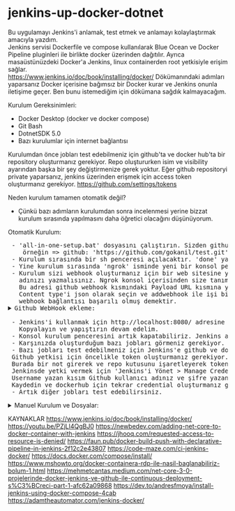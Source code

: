 # jenkins-up-docker-dotnet
Bu uygulamayı Jenkins'i anlamak, test etmek ve anlamayı kolaylaştırmak amacıyla yazdım. \
Jenkins servisi Dockerfile ve compose kullanılarak Blue Ocean ve Docker Pipeline pluginleri ile birlikte docker üzerinden dağıtılır. Ayrıca masaüstünüzdeki Docker'a Jenkins, linux containerden root yetkisiyle erişim sağlar. \
https://www.jenkins.io/doc/book/installing/docker/ Dökümanındaki adımları yaparsanız Docker içerisine bağımsız bir Docker kurar ve Jenkins onunla iletişime geçer. Ben bunu istemediğim için dökümana sağdık kalmayacağım. 

Kurulum Gereksinimleri:
 - Docker Desktop (docker ve docker compose)
 - Git Bash
 - DotnetSDK 5.0
 - Bazı kurulumlar için internet bağlantısı
 
Kurulumdan önce jobları test edebilmeniz için github'ta ve docker hub'ta bir repository oluşturmanız gerekiyor. Repo oluştururken isim ve visibility ayarından başka bir şey değiştirmenize gerek yoktur. Eğer github repositoryi private yaparsanız, jenkins üzerinden erişmek için access token oluşturmanız gerekiyor. https://github.com/settings/tokens 

Neden kurulum tamamen otomatik değil?
 - Çünkü bazı adımların kurulumdan sonra incelenmesi yerine bizzat kurulum sırasında yapılmasını daha öğretici olacağını düşünüyorum.

Otomatik Kurulum:
<pre>
 - 'all-in-one-setup.bat' dosyasını çalıştırın. Sizden github repository adresi ve docker hub repository ismi isteyecektir. Girdiğiniz Github adresini, kurulumun daha sonra oluşturacağı bir örnek mvc projesini, github hesabınıza yüklemek için kullanacaktır. Docker hub repository ismi ise oluşturulan projenin docker-compose.yml dosyası için gereklidir.
    örneğin => github: 'https://github.com/gokanil/test.git' ve dockerhub: 'gokanil/test'.
 - Kurulum sırasında bir sh penceresi açılacaktır. 'done' yazısını gördüğünüzde enter tuşuna basarak kuruluma devam edin.
 - Yine kurulum sırasında 'ngrok' isminde yeni bir konsol penceresi daha açılacaktır.(ngrok uygulamasını bulamazsa indirme işlemi yapacaktır.) Bu localinizdeki bir jenkins sunucusunu github webhook ile iletişim kurmasını sağlayacak.
 - Kurulum sizi webhook oluşturmanız için bir web sitesine yönlendirecektir. Eğer yönlendirmediyse: 'https://github.com/[USER]/test/settings/hooks'. [USER] yazan yere kullanıcı
   adınızı yazmalısınız. Ngrok konsol içerisinden size tanımlanan web adresini kopyalayın: 'https://a970-85-104-8-130.ngrok.io'.
   Bu adresi github webhook kısmındaki Payload URL kısmına yapıştırın ve yanına /github-webhook/ ekleyin. : https://a970-85-104-8-130.ngrok.io/github-webhook/
   Content type'i json olarak seçin ve addwebhook ile işi bitirelim. ngrok konsol penceresinde POST /github-webhook/ yazısını görmelisiniz. Eğer bu yazının sağ tarafı boş ise
   webhook bağlantısı başarılı olmuş demektir.<details><summary>Github WebHook ekleme:</summary><img src="/images/git2.png" /></details>
 - Jenkins'i kullanmak için http://localhost:8080/ adresine gidebiliriz.(loop olursa, jenkins kurulumu devam ediyor demektir.) Bizden bir Administrator password istiyecektir. 'jenkins-get-first-key.bat' bize bu keyi getirecektir.
   Kopyalayın ve yapıştırın devam edelim.
 - Konsol kurulum penceresini artık kapatabiliriz. Jenkins adresinden kuruluma devam edelim.
 - Karşınızda oluşturduğum bazı jobları görmeniz gerekiyor. Öncelikle test-docker-version jobunu çalıştıralım. Açın ve şimdi yapılandıra basın. (Eğer hata yok ise Kurulum başarılıdır.
 - Bazı jobları test edebilmeniz için Jenkins'e github ve dockerhub yetkisi vermeniz gerekiyor.(Eğer github repositorinizi public olarak açtıysanız, github yetkisi vermek zorunda değilsiniz.)
 Github yetkisi için öncelikle token oluşturmanız gerekiyor. Token oluşturmak için 'https://github.com/ > settings > Developer settings > Personal access tokens > Generate new token' yolundan veya https://github.com/settings/tokens/new adresinden direk olarak token oluşturma sayfasına gidebilirsiniz. 
 Burada bir not girerek ve repo kutusunu işaretleyerek token oluşturun. Oluşturulan bu tokeni sadece 1 kez görebilirsiniz. Sayfa kapatma gibi durumlarda token yenilemeniz gerekir.
 Jenkinsde yetki vermek için 'Jenkins'i Yönet > Manage Credentials > global > adding some credentials' yolunu izleyerek veya http://localhost:8080/credentials/store/system/domain/_/newCredentials adresinden direkt olarak credential ekleme sayfasına gidebilirsiniz. 
 Username yazan kısım Github kullanıcı adınız ve şifre yazan kısım ise biraz önce oluşturduğunuz tokendir. ID kısmı sadece bir isimdir. Fakat joblarda kullandığım ismi yazmanız gerekiyor 'githubCredential'. 
 Kaydedin ve dockerhub için tekrar credential oluşturmanız gerekiyor. Kullanıcı adı ve şifreniz dockerhub ile aynıdır. ID kısmına ise 'dockerhubCredential' yazmalısınız.
 - Artık diğer jobları test edebilirsiniz.
</pre>

<details>
<summary>Manuel Kurulum ve Dosyalar:</summary>
 <pre>
 - Uygulama konumundaki konsol penceresine 'docker-compose up -d --build' komunutu yazarak jenkins uygulamasını docker üzerinde çalıştırabilirsiniz. <br>
 - Jenkins çalışma sırasında yml dosyasınki './jenkins_data:/var/jenkins_home' sayesinde uygulama konumuna 'jenkins_data' isminde bir klasör oluştur. eğer bu klasörü oluşturmasaydık, Jenkins servisi her sıfırlandığında kurulum ve ayarlarınızı baştan yapmanız gerekirdi.<br>
 - Jenkins kurulum sırasında jobs klasörünü 'jenkins_data' klasörüne kopyalamanız lazım. Çünkü job klasörü içerisinde önceden hazırladığım örnekler vardır.<br>
 - ASPNETCORE-Sample-For-Jenkins klasörünün içerisindeki 'create-mvc-sample.bat' dosyası ile veya 'dotnet new mvc --language C# --output sample-mvc\sample-mvc --name sample-mvc -f net5.0' komutu ile sample-mvc isminde bir mvc projesi oluşturulur. Jenkins içerisindeki testleri bu proje ile yapacağız. sample-mvc projesi oluştukdan sonra files klasöründeki bütün dosyaları docker ve jenkins testlerini yapabilmemiz için sample-mvc klasörüne kopyalamalısınız.<br>
 - sample-mvc/.gitignore https://raw.githubusercontent.com/github/gitignore/master/VisualStudio.gitignore adresindeki dosyayıda sample-mvc klasörüne indirin.<br>
 - 'docker-compose.yml' isimli dosyadaki 'image: <image>' satırındaki <image> kısmına dockerhub reponozun ismini yazmalısınız. 'image: gokanil/test'<br>
 - 'github-push-sample.sh' isimli dosya ile sample-mvc uygulamasını github hesabınıza atabilirsiniz. Veya https://docs.github.com/en/github/importing-your-projects-to-github/importing-source-code-to-github/adding-an-existing-project-to-github-using-the-command-line buradaki döküman ile yapabilirsiniz.<br>
 - webhook için https://ngrok.com/download adresinden ngrok uygulamasını indirmeniz gerekiyor.
 - ngrok.zip dosyasını indirdikten sonra çıkarıp exe uygulamasını açın. 'ngrok http 8080' komunutu girin. Jenkins uygulamasını 8080 portunda kaldırdığımız için bu portu kullanıyoruz. <br>
 - https://github.com/[USER]/test/settings/hooks adresine giderek bir webhook oluşturmanız gerekiyor.<details><summary>Github WebHook ekleme:</summary><img src="/images/git2.png" /></details>
 - Jenkins'i kullanmak için http://localhost:8080/ adresine gidebiliriz. Bizden bir Administrator password istiyecektir. 'jenkins-get-first-key.bat' bize bu keyi getirecektir.
   Kopyalayın ve yapıştırın devam edelim.<br>
 - Karşınızda oluşturduğum bazı jobları görmeniz gerekiyor. Öncelikle test-docker-version jobunu çalıştıralım. Açın ve şimdi yapılandıra basın. Eğer hata yok ise Kurulum tamamdır.    Diğer joblarıda test etmeye başlayabiliriz.
 </pre>
</details>

KAYNAKLAR
https://www.jenkins.io/doc/book/installing/docker/
https://youtu.be/PZjLl4QgBJ0
https://newbedev.com/adding-net-core-to-docker-container-with-jenkins
https://jhooq.com/requested-access-to-resource-is-denied/
https://faun.pub/docker-build-push-with-declarative-pipeline-in-jenkins-2f12c2e43807
https://code-maze.com/ci-jenkins-docker/
https://docs.docker.com/compose/install/
https://www.mshowto.org/docker-containera-rdp-ile-nasil-baglanabiliriz-bolum-1.html
https://mehmetcantas.medium.com/net-core-3-0-projelerinde-docker-jenkins-ve-github-ile-continuous-deployment-s%C3%BCreci-part-1-afc62a09868
https://dev.to/andresfmoya/install-jenkins-using-docker-compose-4cab
https://adamtheautomator.com/jenkins-docker/
